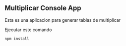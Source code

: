 ## Multiplicar Console App

Esta es una aplicacion para generar tablas de multiplicar

Ejecutar este comando

```
npm install
```